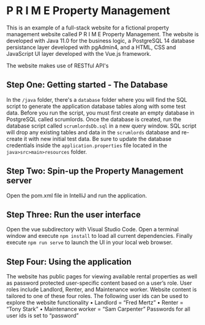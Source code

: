 # P R I M E Property Management

This is an example of a full-stack website for a fictional property management website called P R I M E Property Management.
The website is developed with Java 11.0 for the business logic, a PostgreSQL 14 database persistance layer developed with pgAdmin4, and
a  HTML, CSS and JavaScript UI layer developed with the Vue.js framework.

The website makes use of RESTful API's 

## Step One: Getting started - The Database

In the `/java` folder, there's a `database` folder where you will find the SQL script to generate the application database tables along with some test data.
Before you run the script, you must first create an empty database in PostgreSQL called scrumlords.  Once the database is created, run the database script called `scrumlordsDb.sql` in a new query window.  SQL script will drop any existing tables and data in the `scrumlords` database and re-create it with new initial test data. Be sure to update the database credentials inside the `application.properties` file located in the `java>src>main>resources` folder.

## Step Two: Spin-up the Property Management server
Open the pom.xml file in IntelliJ and run the application.

## Step Three: Run the user interface
Open the vue subdirectory with Visual Studio Code.  Open a terminal window and execute `npm install` to load all current dependencies.  Finally execute `npm run serve` to launch the UI in your local web browser.

## Step Four: Using the application
The website has public pages for viewing available rental properties as well as password protected user-specific content based on a user’s role.  User roles include Landlord, Renter, and Maintenance worker.  Website content is tailored to one of these four roles.  The following user ids can be used to explore the website functionality
•	Landlord = “Fred Mertz”
•	Renter = “Tony Stark”
•	Maintenance worker = “Sam Carpenter” 
Passwords for all user ids is set to “password”


